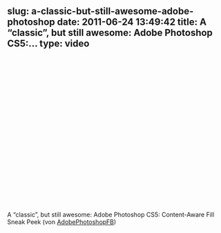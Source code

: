slug: a-classic-but-still-awesome-adobe-photoshop
date: 2011-06-24 13:49:42
title: A “classic”, but still awesome: Adobe Photoshop CS5:...
type: video
---

<object width="425" height="344"><param name="movie" value="http://www.youtube.com/v/NH0aEp1oDOI?version=3"></param><param name="allowFullScreen" value="true"></param><param name="allowscriptaccess" value="always"></param><embed src="http://www.youtube.com/v/NH0aEp1oDOI?version=3" type="application/x-shockwave-flash" width="425" height="344" allowscriptaccess="always" allowfullscreen="true"></embed></object>

A “classic”, but still awesome: Adobe Photoshop CS5: Content-Aware Fill Sneak Peek (von [AdobePhotoshopFB](http://www.youtube.com/watch?v=NH0aEp1oDOI))
